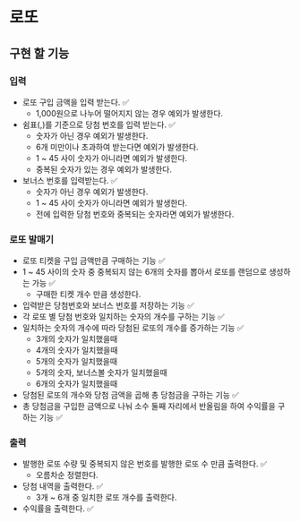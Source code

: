 # 로또

## 구현 할 기능

### 입력

- 로또 구입 금액을 입력 받는다. ✅
  - 1,000원으로 나누어 떨어지지 않는 경우 예외가 발생한다.
- 쉼표(,)를 기준으로 당첨 번호를 입력 받는다. ✅
  - 숫자가 아닌 경우 예외가 발생한다.
  - 6개 미만이나 초과하여 받는다면 예외가 발생한다.
  - 1 ~ 45 사이 숫자가 아니라면 예외가 발생한다.
  - 중복된 숫자가 있는 경우 예외가 발생한다.
- 보너스 번호를 입력받는다. ✅
  - 숫자가 아닌 경우 예외가 발생한다.
  - 1 ~ 45 사이 숫자가 아니라면 예외가 발생한다.
  - 전에 입력한 당첨 번호와 중복되는 숫자라면 예외가 발생한다.

### 로또 발매기

- 로또 티켓을 구입 금액만큼 구매하는 기능 ✅
- 1 ~ 45 사이의 숫자 중 중복되지 않는 6개의 숫자를 뽑아서 로또를 랜덤으로 생성하는 가능 ✅
  - 구매한 티켓 개수 만큼 생성한다.
- 입력받은 당첨번호와 보너스 번호를 저장하는 기능 ✅
- 각 로또 별 당첨 번호와 일치하는 숫자의 개수를 구하는 기능 ✅
- 일치하는 숫자의 개수에 따라 당첨된 로또의 개수를 증가하는 기능 ✅
  - 3개의 숫자가 일치했을때
  - 4개의 숫자가 일치했을때
  - 5개의 숫자가 일치했을때
  - 5개의 숫자, 보너스볼 숫자가 일치했을때
  - 6개의 숫자가 일치했을때
- 당첨된 로또의 개수와 당첨 금액을 곱해 총 당첨금을 구하는 기능 ✅
- 총 당첨금을 구입한 금액으로 나눠 소수 둘째 자리에서 반올림을 하여 수익률을 구하는 기능 ✅

### 출력

- 발행한 로또 수량 및 중복되지 않은 번호를 발행한 로또 수 만큼 출력한다. ✅
  - 오름차순 정렬한다.
- 당첨 내역을 출력한다. ✅
  - 3개 ~ 6개 중 일치한 로또 개수를 출력한다.
- 수익률을 출력한다. ✅